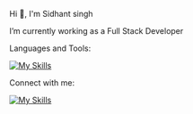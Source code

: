 Hi 👋, I'm Sidhant singh

I’m currently working as a Full Stack Developer

Languages and Tools:

[![My Skills](https://skillicons.dev/icons?i=js,typescript,react,nextjs,aws,nodejs,docker,postgres,express,mongodb,graphql)](https://skillicons.dev)

Connect with me:

[![My Skills](https://skillicons.dev/icons?i=linkedin)](https://www.linkedin.com/in/sidhant-singh-994b831a9)





